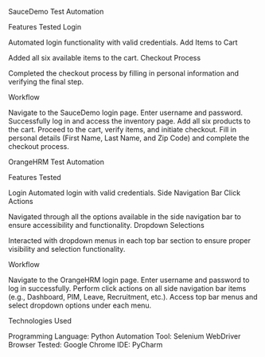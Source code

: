 SauceDemo Test Automation


Features Tested
Login

Automated login functionality with valid credentials.
Add Items to Cart

Added all six available items to the cart.
Checkout Process

Completed the checkout process by filling in personal information and verifying the final step.

Workflow

Navigate to the SauceDemo login page.
Enter username and password.
Successfully log in and access the inventory page.
Add all six products to the cart.
Proceed to the cart, verify items, and initiate checkout.
Fill in personal details (First Name, Last Name, and Zip Code) and complete the checkout process.









OrangeHRM Test Automation

Features Tested

Login
Automated login with valid credentials.
Side Navigation Bar Click Actions

Navigated through all the options available in the side navigation bar to ensure accessibility and functionality.
Dropdown Selections

Interacted with dropdown menus in each top bar section to ensure proper visibility and selection functionality.


Workflow

Navigate to the OrangeHRM login page.
Enter username and password to log in successfully.
Perform click actions on all side navigation bar items (e.g., Dashboard, PIM, Leave, Recruitment, etc.).
Access top bar menus and select dropdown options under each menu.





Technologies Used


Programming Language: Python
Automation Tool: Selenium WebDriver
Browser Tested: Google Chrome
IDE: PyCharm
